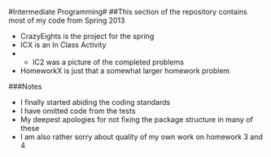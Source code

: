 #Intermediate Programming#
##This section of the repository contains most of my code from Spring 2013

- CrazyEights is the project for the spring
- ICX is an In Class Activity
- - IC2 was a picture of the completed problems
- HomeworkX is just that a somewhat larger homework problem

###Notes
- I finally started abiding the coding standards
- I have omitted code from the tests
- My deepest apologies for not fixing the package structure in many of these
- I am also rather sorry about quality of my own work on homework 3 and 4
